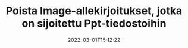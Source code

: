 ---
############################# Static ############################
layout: "auto-gen-signature"
date: 2022-03-01T15:12:22
draft: false
operation: Delete
signaturetype: Image
fileformat: Ppt
productName: Java
lang: fi
productCode: java
otherformats: pdf doc docx docm dot dotm dotx odt ott rtf xls xlsx xlsm xlsb csv ods ots xltx xltm ppt pptx pps ppsx odp otp potx potm pptm ppsm
breadcrumb: Put Image signature on Ppt for Java

############################# Head ############################
head_title: "Poista Image allekirjoitukset Ppt-tiedostoista Java:n kautta"
head_description: "Tiettyjen Image-allekirjoitusten poistaminen allekirjoitetuista Ppt-asiakirjoista voidaan tehdä helposti lyhyellä Java-koodilla."

############################# Header ############################
title: "Poista Image-allekirjoitukset, jotka on sijoitettu Ppt-tiedostoihin"
description: "Poista erilaisia ​​Image-allekirjoituksia Ppt-asiakirjoista. Allekirjoitusten Image poistaminen vaatii yksinkertaisen Java-koodin."
bg_image: "https://cms.admin.containerize.com/templates/aspose/App_Themes/V3/images/bg/header1.png"
bg_overlay: false
button:
    enable: true

############################# SubMenu ############################
submenu:
    enable: true

    left:
        img_alt: "GroupDocs.Signature for Java"
        image: "https://cms.admin.containerize.com/templates/groupdocs/images/product-logos/90x90-noborder/groupdocs-signature-java.png"
        product: "GroupDocs.Signature"
        platform: "Java"



############################# About ############################
about:
    enable: true
    title: "Hanki tietoja GroupDocs.Signature for Java API-ominaisuuksista"
    content: |
        [GroupDocs.Signature for Java](https://products.groupdocs.com/signature/java/) API tarjoaa monia tapoja käsitellä asiakirjojasi sähköisten allekirjoitusten avulla. Saatavilla on digitaalisia allekirjoituksia, kuten tekstejä, kuvia, digitaalisia varmenteita, viivakoodeja, QR-koodeja, leimoja tai metatietoja. Asiakkailla on mahdollisuus lisätä, poistaa, päivittää, tarkistaa tai etsiä digitaalisia allekirjoituksia PDF-tiedostoista, MS Word -asiakirjoista, MS Excel -työkirjoista, MS PowerPoint -esityksistä, Adobe Photoshop -tiedostoista ja erilaisista kuvaformaateista. Tarjolla on suuri määrä hyödyllisiä ominaisuuksia ja asetuksia.
    

############################# Steps ############################
steps:
    enable: true
    title_left: "Allekirjoituksen Image poistaminen asiakirjasta Ppt"
    content_left: |
        [GroupDocs.Signature for Java](https://products.groupdocs.com/signature/java/) tarjoaa hyödyllisen ominaisuuden Ppt-dokumenttien poistamiseen Image-allekirjoituksista muutamalla koodirivillä.
        
        * Ensinnäkin Allekirjoitusobjekti, joka välittää polun dokumenttiin konstruktoriparametrina.
        * Luo sitten sopiva allekirjoitusobjekti ja määritä sen yksilöllinen tunniste.
        * Tämän jälkeen käynnistä Delete-menetelmä, joka välittää allekirjoitusobjektin, joka on poistettava.
        * Lopuksi prosessitoiminnan tulokset.

    title_right: "Laitteistovaatimukset"
    content_right: |
        GroupDocs.Signature for Java on tuettu kaikilla tärkeimmillä alustoilla ja käyttöjärjestelmillä. Ennen kuin suoritat alla olevan koodin, varmista, että sinulla on seuraavat edellytykset asennettuna järjestelmääsi.

        * Käyttöjärjestelmät: Microsoft Windows, Linux, MacOS
        * Kehitysympäristöt: NetBeans, Intellij IDEA, Eclipse, etc.
        * Java runtime: J2SE 6.0 and above
        * Lataa tuotteen GroupDocs.Signature for Java uusin versio osoitteesta [Maven](https://repository.groupdocs.com/webapp/#/artifacts/browse/tree/General/repo/com/groupdocs/groupdocs-signature)
         
    code: |
        ```java    
                
        // Set up input Ppt file
        String filePath = "input.ppt";
        // Set up output file
        String outputFilePath = "output.ppt";

        // Instantiate Signature for input file
        Signature signature = new Signature(filePath);

        // Id of signature which is supposed to be deleted
        // such Id may be obtained as result of search operation
        String id = "e3ad0ec7-9abf-426d-b9aa-b3328f3f1470";

        // provide signature features to delete
        ImageSignature signatureToDelete = new ImageSignature(id);

        // delete signature
        Boolean deleteResult = signature.delete(outputFilePath, signatureToDelete);

        // process deletion result
        if (deleteResult)
        {
                System.out.println("Signature was deleted successfully!");
        }
        ```

############################# Demos ############################
demos:
    enable: true
    title: "Allekirjoitus Image allekirjoituksilla Live-demo"
    content: |
       Lisää erilaisia ​​sähköisiä allekirjoituksia Ppt-tiedostoon heti käymällä [GroupDocs.Signature App](https://products.groupdocs.app/signature/family) -sivustolla.          

############################# More Formats ############################
more_formats:
    enable: true
    title: "Poista allekirjoituksesi Image käyttämällä Java"
    content: |
        "Eri asiakirjamuotoihin lisättyjen sähköisten allekirjoitusten poistaminen. Poista allekirjoitukset nopeasti ilman ylimääräistä koodia."
    format: 
       
       
back_to_top:
    enable: true
---
